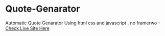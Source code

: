 # Quote-Genarator
Automatic Quote Genarator Using html css and javascript . no framerwo
-[Check Live Site Here ](https://juelhossain.github.io/Quote-Genarator/)
